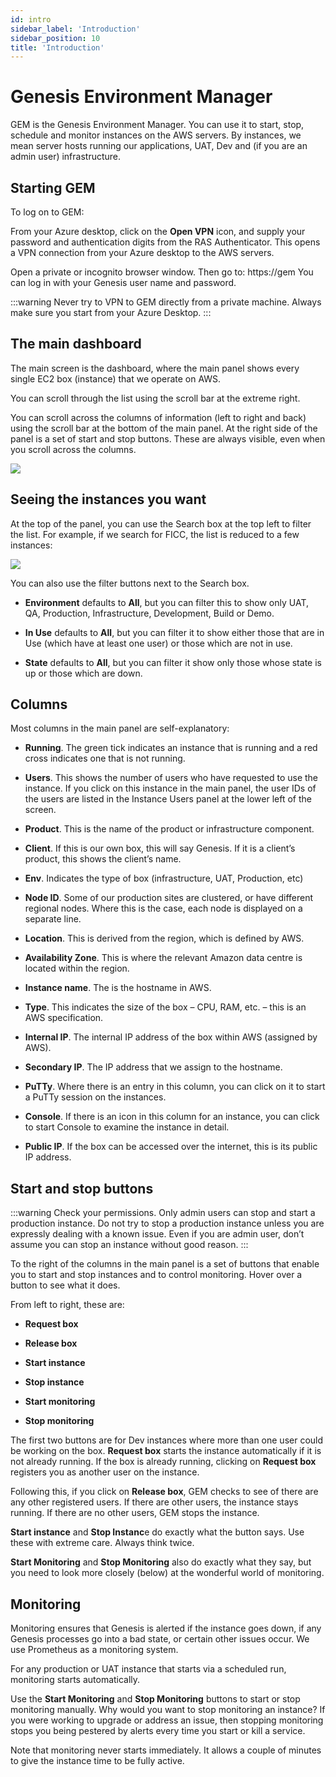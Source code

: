 ```yaml
---
id: intro
sidebar_label: 'Introduction'
sidebar_position: 10
title: 'Introduction'
---
```


# Genesis Environment Manager
GEM is the Genesis Environment Manager. You can use it to start, stop, schedule and monitor instances on the AWS servers. By instances, we mean server hosts running our applications, UAT, Dev and (if you are an admin user) infrastructure.

## Starting GEM
To log on to GEM:

From your Azure desktop, click on the **Open VPN** icon, and supply your password and authentication digits from the RAS Authenticator. This opens a VPN connection from your Azure desktop to the AWS servers.

Open a private or incognito browser window. Then go to:
https://gem
You can log in with your Genesis user name and password.


:::warning
Never try to VPN to GEM directly from a private machine. Always make sure you start from your Azure Desktop.
:::

## The main dashboard
The main screen is the dashboard, where the main panel shows every single EC2 box (instance) that we operate on AWS. 

You can scroll through the list using the scroll bar at the extreme right.

You can scroll across the columns of information (left to right and back) using the scroll bar at the bottom of the main panel. At the right side of the panel is a set of start and stop buttons. These are always visible, even when you scroll across the columns.

![](/img/GEM1.png)

## Seeing the instances you want

At the top of the panel, you can use the Search box at the top left to filter the list. For example, if we search for FICC, the list is reduced to a few instances:

![](/img/GEM2.png)

You can also use the filter buttons next to the Search box.

* **Environment** defaults to **All**, but you can filter this to show only UAT, QA, Production, Infrastructure, Development, Build or Demo.

* **In Use** defaults to **All**, but you can filter it to show either those that are in Use (which have at least one user) or those which are not in use.

* **State** defaults to **All**, but you can filter it show only those whose state is up or those which are down.

## Columns

Most columns in the main panel are self-explanatory:

* **Running**. The green tick indicates an instance that is running and a red cross indicates one that is not running.

* **Users**. This shows the number of users who have requested to use the instance. If you click on this instance in the main panel, the user IDs of the users are listed in the Instance Users panel at the lower left of the screen.

* **Product**. This is the name of the product or infrastructure component.

* **Client**. If this is our own box, this will say Genesis. If it is a client’s product, this shows the client’s name.

* **Env**. Indicates the type of box (infrastructure, UAT, Production, etc)

* **Node ID**. Some of our production sites are clustered, or have different regional nodes. Where this is the case, each node is displayed on a separate line.

* **Location**. This is derived from the region, which is defined by AWS.

* **Availability Zone**. This is where the relevant Amazon data centre is located within the region.

* **Instance name**. The is the hostname in AWS.

* **Type**. This indicates the size of the box – CPU, RAM, etc. – this is an AWS specification.

* **Internal IP**. The internal IP address of the box within AWS (assigned by AWS).

* **Secondary IP**. The IP address that we assign to the hostname.

* **PuTTy**. Where there is an entry in this column, you can click on it to start a PuTTy session on the instances.

* **Console**. If there is an icon in this column for an instance, you can click to start Console to examine the instance in detail.

* **Public IP**. If the box can be accessed over the internet, this is its public IP address.

## Start and stop buttons

:::warning
Check your permissions. Only admin users can stop and start a production instance. Do not try to stop a production instance unless you are expressly dealing with a known issue. Even if you are admin user, don’t assume you can stop an instance without good reason.
:::

To the right of the columns in the main panel is a set of buttons that enable you to start and stop instances and to control monitoring. Hover over a button to see what it does.

From left to right, these are:

* **Request box**

* **Release box**

* **Start instance**

* **Stop instance**

* **Start monitoring**

* **Stop monitoring**

The first two buttons are for Dev instances where more than one user could be working on the box. **Request box** starts the instance automatically if it is not already running. If the box is already running, clicking on **Request box** registers you as another user on the instance.

Following this, if you click on **Release box**, GEM checks to see of there are any other registered users. If there are other users, the instance stays running. If there are no other users, GEM stops the instance.

**Start instance** and **Stop Instanc**e do exactly what the button says. Use these with extreme care. Always think twice.

**Start Monitoring** and **Stop Monitoring** also do exactly what they say, but you need to look more closely (below) at the wonderful world of monitoring.

## Monitoring
Monitoring ensures that Genesis is alerted if the instance goes down, if any Genesis processes go into a bad state, or certain other issues occur. We use Prometheus as a monitoring system.

For any production or UAT instance that starts via a scheduled run, monitoring starts automatically.

Use the **Start Monitoring** and **Stop Monitoring** buttons to start or stop monitoring manually. Why would you want to stop monitoring an instance? If you were working  to upgrade or address an issue, then stopping monitoring stops you being pestered by alerts every time you start or kill a service.

Note that monitoring never starts immediately. It allows a couple of minutes to give the instance time to be fully active.
